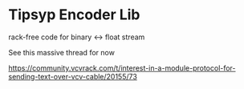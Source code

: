 # Tipsyp Encoder Lib

rack-free code for binary <-> float stream

See this massive thread for now

https://community.vcvrack.com/t/interest-in-a-module-protocol-for-sending-text-over-vcv-cable/20155/73
